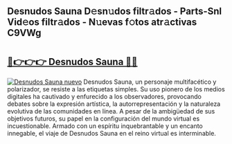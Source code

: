 ## Desnudos Sauna D𝚎sn𝚞dos filtr𝚊dos - Parts-Snl Vid𝚎os filtr𝚊dos - N𝚞evas f𝚘tos atr𝚊ctivas C9VWg

# <h2><a href="http://mbcxji.tromn.icu/?c=Desnudos+Sauna">🔗👉👉👉 Desnudos Sauna 🔗🔗</a></h2>

[![Desnudos Sauna nuevo](https://i.imgur.com/pEAQMta.gif)](http://mbcxji.tromn.icu/?c=Desnudos+Sauna)
Desnudos Sauna, un personaje multifacético y polarizador, se resiste a las etiquetas simples. Su uso pionero de los medios digitales ha cautivado y enfurecido a los observadores, provocando debates sobre la expresión artística, la autorrepresentación y la naturaleza evolutiva de las comunidades en línea. A pesar de la ambigüedad de sus objetivos futuros, su papel en la configuración del mundo virtual es incuestionable. Armado con un espíritu inquebrantable y un encanto innegable, el viaje de Desnudos Sauna en el reino virtual es interminable.
